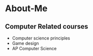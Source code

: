 # About-Me


## Computer Related courses

- Computer science principles
- Game design
- AP Computer Science
